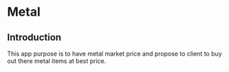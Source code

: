 # Metal

## Introduction

This app purpose is to have metal market price and propose to client to buy out there metal items at best price.
